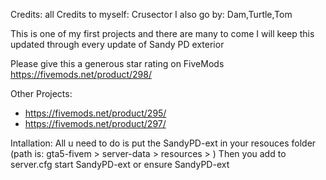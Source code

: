 Credits:
all Credits to myself: Crusector
I also go by: Dam,Turtle,Tom

This is one of my first projects and there are many to come I will keep this updated through every update of Sandy PD exterior 

Please give this a generous star rating on FiveMods 
https://fivemods.net/product/298/

Other Projects:
- https://fivemods.net/product/295/
- https://fivemods.net/product/297/


Intallation:
All u need to do is put the SandyPD-ext in your resouces folder
(path is: gta5-fivem > server-data > resources > )
Then you add to server.cfg 
start SandyPD-ext
or
ensure SandyPD-ext